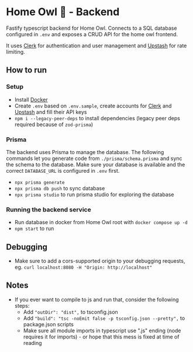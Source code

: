 
# Home Owl 🦉 - Backend
Fastify typescript backend for Home Owl. Connects to a SQL database configured in `.env` and exposes a CRUD API for the home owl frontend.

It uses [Clerk](https://clerk.com) for authentication and user management and [Upstash](https://upstash.com) for rate limiting.

## How to run

### Setup
* Install [Docker](https://www.docker.com)
* Create `.env` based on `.env.sample`, create accounts for [Clerk](https://clerk.com) and [Upstash](https://upstash.com) and fill their API keys
* `npm i --legacy-peer-deps` to install dependencies  (legacy peer deps required because of `zod-prisma`)

### Prisma
The backend uses Prisma to manage the database. The following commands let you generate code from `./prisma/schema.prisma` and sync the schema to the database. Make sure your database is available and the correct `DATABASE_URL` is configured in `.env` first.

* `npx prisma generate`
* `npx prisma db push` to sync database
* `npx prisma studio` to run prisma studio for exploring the database

### Running the backend service
* Run database in docker from Home Owl root with `docker compose up -d`
* `npm start` to run


## Debugging
* Make sure to add a cors-supported origin to your debugging requests, eg. `curl localhost:8080 -H "Origin: http://localhost"`
  

## Notes
* If you ever want to compile to js and run that, consider the following steps:
    * Add `"outDir": "dist",` to tsconfig.json
    * Add `"build": "tsc -noEmit false -p tsconfig.json --pretty",` to package.json scripts
    * Make sure all module imports in typescript use ".js" ending (node requires it for imports) - or hope that this mess is fixed at time of reading
